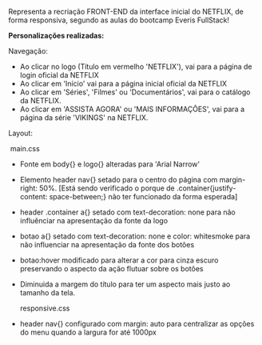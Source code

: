 Representa a recriação FRONT-END da interface inicial do NETFLIX, de forma responsiva, segundo as aulas do bootcamp Everis FullStack!

**Personalizações realizadas:**

Navegação:

- Ao clicar no logo (Título em vermelho 'NETFLIX'), vai para a página de login oficial da NETFLIX
- Ao clicar em 'Início' vai para a página inicial oficial da NETFLIX
- Ao clicar em 'Séries', 'Filmes' ou 'Documentários', vai para o catálogo da NETFLIX.
- Ao clicar em 'ASSISTA AGORA' ou 'MAIS INFORMAÇÔES', vai para a página da série 'VIKINGS' na NETFLIX.

Layout:

​	main.css

* Fonte em body{} e logo{} alteradas para 'Arial Narrow'

* Elemento header nav{} setado para o centro do página com margin-right: 50%. [Está sendo verificado o porque de .container{justify-content: space-between;} não ter funcionado da forma esperada]

* header .container a{} setado com text-decoration: none para não influênciar na apresentação da fonte da logo

* botao a{} setado com text-decoration: none e color: whitesmoke para não influenciar na apresentação da fonte dos botões

* botao:hover modificado para alterar a cor para cinza escuro preservando o aspecto da ação flutuar sobre os botões

* Diminuida a margem do título para ter um aspecto mais justo ao tamanho da tela.

  

  responsive.css

* header nav{} configurado com margin: auto para centralizar as opções do menu quando a largura for até 1000px

  

  

